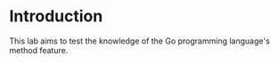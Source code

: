 # Introduction

This lab aims to test the knowledge of the Go programming language's method feature.

